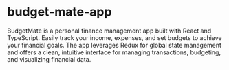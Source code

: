 # budget-mate-app
BudgetMate is a personal finance management app built with React and TypeScript. Easily track your income, expenses, and set budgets to achieve your financial goals. The app leverages Redux for global state management and offers a clean, intuitive interface for managing transactions, budgeting, and visualizing financial data.
